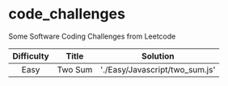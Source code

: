 # code_challenges
Some Software Coding Challenges from Leetcode


| Difficulty | Title | Solution |
| :--------: | :---: | :---: |
| Easy | Two Sum | './Easy/Javascript/two_sum.js' |